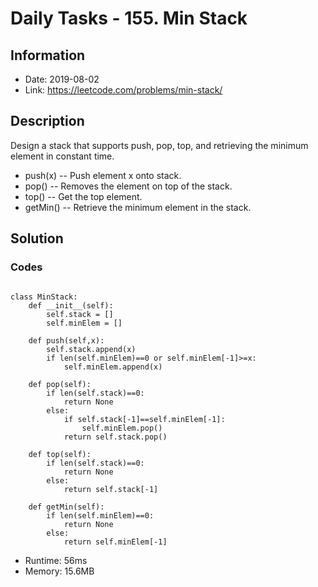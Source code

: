 # Daily Tasks - 155. Min Stack

## Information
- Date: 2019-08-02
- Link: https://leetcode.com/problems/min-stack/

## Description

Design a stack that supports push, pop, top, and retrieving the minimum element in constant time.

- push(x) -- Push element x onto stack.
- pop() -- Removes the element on top of the stack.
- top() -- Get the top element.
- getMin() -- Retrieve the minimum element in the stack.

## Solution

### Codes

```

class MinStack:
	def __init__(self):
		self.stack = []
		self.minElem = []
    
	def push(self,x):
		self.stack.append(x)
		if len(self.minElem)==0 or self.minElem[-1]>=x:
			self.minElem.append(x)

	def pop(self):
		if len(self.stack)==0:
			return None
		else:
			if self.stack[-1]==self.minElem[-1]:
				self.minElem.pop()
			return self.stack.pop()

	def top(self):
		if len(self.stack)==0:
			return None
		else:
			return self.stack[-1]

	def getMin(self):
		if len(self.minElem)==0:
			return None
		else:
			return self.minElem[-1]
```

- Runtime: 56ms
- Memory: 15.6MB
